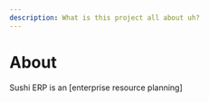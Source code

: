 ```yaml
---
description: What is this project all about uh?
---
```


# About

Sushi ERP is an \[enterprise resource planning\]

